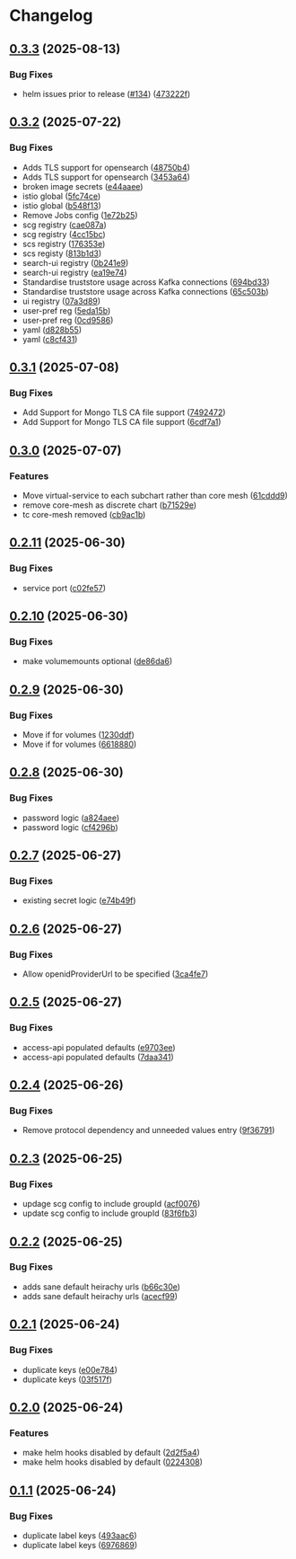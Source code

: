 # Changelog

## [0.3.3](https://github.com/Telicent-io/telicent-core-charts/compare/telicent-core-v0.3.2...telicent-core-v0.3.3) (2025-08-13)


### Bug Fixes

* helm issues prior to release ([#134](https://github.com/Telicent-io/telicent-core-charts/issues/134)) ([473222f](https://github.com/Telicent-io/telicent-core-charts/commit/473222fcfe3a16cbb2a92c3f9e8d318046157346))

## [0.3.2](https://github.com/Telicent-io/telicent-core-charts/compare/telicent-core-v0.3.1...telicent-core-v0.3.2) (2025-07-22)


### Bug Fixes

* Adds TLS support for opensearch ([48750b4](https://github.com/Telicent-io/telicent-core-charts/commit/48750b4da13c3bb66cb8b9fb9b040bd494fa52f7))
* Adds TLS support for opensearch ([3453a64](https://github.com/Telicent-io/telicent-core-charts/commit/3453a646b4d1afb3a3f176bd5bc56568d561ee37))
* broken image secrets ([e44aaee](https://github.com/Telicent-io/telicent-core-charts/commit/e44aaee27e14ea442c3f9fabc627f6d01d203d18))
* istio global ([5fc74ce](https://github.com/Telicent-io/telicent-core-charts/commit/5fc74ceced4187793b85f13324965b6d0ccd4067))
* istio global ([b548f13](https://github.com/Telicent-io/telicent-core-charts/commit/b548f13e23ed33a884ea544146c7dccb6bb52987))
* Remove Jobs config ([1e72b25](https://github.com/Telicent-io/telicent-core-charts/commit/1e72b25d4d39beb0f02ded67077df3ef6dfe51fc))
* scg registry ([cae087a](https://github.com/Telicent-io/telicent-core-charts/commit/cae087a7b1ef2e890ce66d729234d5ea1f52d176))
* scg registry ([4cc15bc](https://github.com/Telicent-io/telicent-core-charts/commit/4cc15bc7d191d15af0b0425c05a16551b312c428))
* scs registry ([176353e](https://github.com/Telicent-io/telicent-core-charts/commit/176353e29836351edce47fb5060ba91cbe80b80a))
* scs registy ([813b1d3](https://github.com/Telicent-io/telicent-core-charts/commit/813b1d35cbf687b56e53102c34b52523b710de8f))
* search-ui registry ([0b241e9](https://github.com/Telicent-io/telicent-core-charts/commit/0b241e962836cb8b159c6001ae23428e2bce3ada))
* search-ui registry ([ea19e74](https://github.com/Telicent-io/telicent-core-charts/commit/ea19e741b3b2530caa475308ba3f5fbfcff3d7bd))
* Standardise truststore usage across Kafka connections ([694bd33](https://github.com/Telicent-io/telicent-core-charts/commit/694bd33d1156afe66d024327527923b3f30449a9))
* Standardise truststore usage across Kafka connections ([65c503b](https://github.com/Telicent-io/telicent-core-charts/commit/65c503bdfbb74cd8a40950be6365556767508daa))
* ui registry ([07a3d89](https://github.com/Telicent-io/telicent-core-charts/commit/07a3d893bbec37e23c20fca62cc451c8b4effd52))
* user-pref reg ([5eda15b](https://github.com/Telicent-io/telicent-core-charts/commit/5eda15b0cdfa922a37d99652ad51c922f9ffb24f))
* user-pref reg ([0cd9586](https://github.com/Telicent-io/telicent-core-charts/commit/0cd9586a3e7f1da688376a7533e369776e2c7516))
* yaml ([d828b55](https://github.com/Telicent-io/telicent-core-charts/commit/d828b551f5470ad75db03ac2cf0c4d2c584eb4b3))
* yaml ([c8cf431](https://github.com/Telicent-io/telicent-core-charts/commit/c8cf4312a6bc5827486850412cf9387369744098))

## [0.3.1](https://github.com/Telicent-io/telicent-core-charts/compare/telicent-core-v0.3.0...telicent-core-v0.3.1) (2025-07-08)


### Bug Fixes

* Add Support for Mongo TLS CA file support ([7492472](https://github.com/Telicent-io/telicent-core-charts/commit/74924721b94d123a6303d2f6ceee913c5ce05d78))
* Add Support for Mongo TLS CA file support ([6cdf7a1](https://github.com/Telicent-io/telicent-core-charts/commit/6cdf7a14acd86e4331c2aa2f79cb770ed86c4b70))

## [0.3.0](https://github.com/Telicent-io/telicent-core-charts/compare/telicent-core-v0.2.11...telicent-core-v0.3.0) (2025-07-07)


### Features

* Move virtual-service to each subchart rather than core mesh ([61cddd9](https://github.com/Telicent-io/telicent-core-charts/commit/61cddd9be105db60359950f4b0f751e6523ddbe0))
* remove core-mesh as discrete chart ([b71529e](https://github.com/Telicent-io/telicent-core-charts/commit/b71529e4ba198cc2154b6ddc4d17b2b3d16b28e4))
* tc core-mesh removed ([cb9ac1b](https://github.com/Telicent-io/telicent-core-charts/commit/cb9ac1bf5449d96cabcde7502be7cbee88d48700))

## [0.2.11](https://github.com/Telicent-io/telicent-core-charts/compare/telicent-core-v0.2.10...telicent-core-v0.2.11) (2025-06-30)


### Bug Fixes

* service port ([c02fe57](https://github.com/Telicent-io/telicent-core-charts/commit/c02fe57478d4744248c188ebd1a42be34ccc529f))

## [0.2.10](https://github.com/Telicent-io/telicent-core-charts/compare/telicent-core-v0.2.9...telicent-core-v0.2.10) (2025-06-30)


### Bug Fixes

* make volumemounts optional ([de86da6](https://github.com/Telicent-io/telicent-core-charts/commit/de86da612d71bdc6e1051fe85a8924e5623a1c9f))

## [0.2.9](https://github.com/Telicent-io/telicent-core-charts/compare/telicent-core-v0.2.8...telicent-core-v0.2.9) (2025-06-30)


### Bug Fixes

* Move if for volumes ([1230ddf](https://github.com/Telicent-io/telicent-core-charts/commit/1230ddf33ae2e8cd23cc7a9dec9a87b721d43ede))
* Move if for volumes ([6618880](https://github.com/Telicent-io/telicent-core-charts/commit/66188805870547839540887ff1aa88416e47fae0))

## [0.2.8](https://github.com/Telicent-io/telicent-core-charts/compare/telicent-core-v0.2.7...telicent-core-v0.2.8) (2025-06-30)


### Bug Fixes

* password logic ([a824aee](https://github.com/Telicent-io/telicent-core-charts/commit/a824aeeebc9d5f599f4087f153fe96fc76ba09d1))
* password logic ([cf4296b](https://github.com/Telicent-io/telicent-core-charts/commit/cf4296b7ed4cdb3ef75764515aead57949461878))

## [0.2.7](https://github.com/Telicent-io/telicent-core-charts/compare/telicent-core-v0.2.6...telicent-core-v0.2.7) (2025-06-27)


### Bug Fixes

* existing secret logic ([e74b49f](https://github.com/Telicent-io/telicent-core-charts/commit/e74b49f7f388bbbaa718857cec8032c3c9c1b252))

## [0.2.6](https://github.com/Telicent-io/telicent-core-charts/compare/telicent-core-v0.2.5...telicent-core-v0.2.6) (2025-06-27)


### Bug Fixes

* Allow openidProviderUrl to be specified ([3ca4fe7](https://github.com/Telicent-io/telicent-core-charts/commit/3ca4fe7589d84399f917937ff366156ee131bbff))

## [0.2.5](https://github.com/Telicent-io/telicent-core-charts/compare/telicent-core-v0.2.4...telicent-core-v0.2.5) (2025-06-27)


### Bug Fixes

* access-api populated defaults ([e9703ee](https://github.com/Telicent-io/telicent-core-charts/commit/e9703ee76def6c8aef4b022607d564934a02ed42))
* access-api populated defaults ([7daa341](https://github.com/Telicent-io/telicent-core-charts/commit/7daa3418606d32967d47f7f6dd597c107bb8407a))

## [0.2.4](https://github.com/Telicent-io/telicent-core-charts/compare/telicent-core-v0.2.3...telicent-core-v0.2.4) (2025-06-26)


### Bug Fixes

* Remove protocol dependency and unneeded values entry ([9f36791](https://github.com/Telicent-io/telicent-core-charts/commit/9f36791543e78d0b56b817ff35e562bbe7d2be7d))

## [0.2.3](https://github.com/Telicent-io/telicent-core-charts/compare/telicent-core-v0.2.2...telicent-core-v0.2.3) (2025-06-25)


### Bug Fixes

* updage scg config to include groupId ([acf0076](https://github.com/Telicent-io/telicent-core-charts/commit/acf0076384655f3969f1893e5f14c5c76da7c70b))
* update scg config to include groupId ([83f6fb3](https://github.com/Telicent-io/telicent-core-charts/commit/83f6fb3005b08f2b087d7ad96fe2ab689b59025a))

## [0.2.2](https://github.com/Telicent-io/telicent-core-charts/compare/telicent-core-v0.2.1...telicent-core-v0.2.2) (2025-06-25)


### Bug Fixes

* adds sane default heirachy urls ([b66c30e](https://github.com/Telicent-io/telicent-core-charts/commit/b66c30e4de9716f3daad33f177c1053dcd3c8991))
* adds sane default heirachy urls ([acecf99](https://github.com/Telicent-io/telicent-core-charts/commit/acecf99cefb2d1eba52eb0d02b81175647ba2804))

## [0.2.1](https://github.com/Telicent-io/telicent-core-charts/compare/telicent-core-v0.2.0...telicent-core-v0.2.1) (2025-06-24)


### Bug Fixes

* duplicate keys ([e00e784](https://github.com/Telicent-io/telicent-core-charts/commit/e00e784056a7646732941a4dc5a52ff421fd52ec))
* duplicate keys ([03f517f](https://github.com/Telicent-io/telicent-core-charts/commit/03f517fb123c2c3b4ef79f8d674794c22a572c95))

## [0.2.0](https://github.com/Telicent-io/telicent-core-charts/compare/telicent-core-v0.1.1...telicent-core-v0.2.0) (2025-06-24)


### Features

* make helm hooks disabled by default ([2d2f5a4](https://github.com/Telicent-io/telicent-core-charts/commit/2d2f5a4351eff00fb8e5257ada6424a3bac89f7b))
* make helm hooks disabled by default ([0224308](https://github.com/Telicent-io/telicent-core-charts/commit/022430830efaf0030b3bbdb68104ed9b0ddbba17))

## [0.1.1](https://github.com/Telicent-io/telicent-core-charts/compare/telicent-core-v0.1.0...telicent-core-v0.1.1) (2025-06-24)


### Bug Fixes

* duplicate label keys ([493aac6](https://github.com/Telicent-io/telicent-core-charts/commit/493aac686cb0bfdc32f490d07f216ab518e60a64))
* duplicate label keys ([6976869](https://github.com/Telicent-io/telicent-core-charts/commit/69768696e91561a2c8ad32d30a8a66c26229311c))
